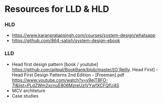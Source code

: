 # Resources for LLD & HLD
### HLD
-   https://www.karanpratapsingh.com/courses/system-design/whatsapp
-   https://github.com/864-satish/system-design-ebook
### LLD
- Head first design pattern [book / youtube]
    https://github.com/ajitpal/BookBank/blob/master/[O`Reilly. Head First] - Head First Design Patterns 2nd Edition - [Freeman].pdf
    https://www.youtube.com/watch?v=v9ejT8FO-7I&list=PLdZWm2xcnuE806MzreUzIVYwfXCFQfU4S
- MCV architeture
- Case studies